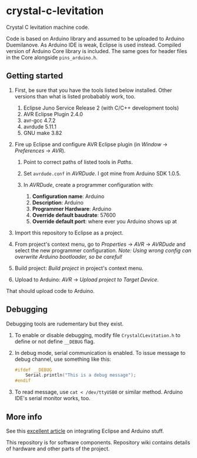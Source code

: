 crystal-c-levitation
====================

Crystal C levitation machine code.

Code is based on Arduino library and assumed to be uploaded to Arduino
Duemilanove. As Arduino IDE is weak, Eclipse is used instead. Compiled version
of Arduino Core library is included. The same goes for header files in the Core
alongside `pins_arduino.h`.

## Getting started

1. First, be sure that you have the tools listed below installed. Other versions
than what is listed probabably work, too.

    1. Eclipse Juno Service Release 2 (with C/C++ development tools)
    2. AVR Eclipse Plugin 2.4.0
    3. avr-gcc 4.7.2
    4. avrdude 5.11.1
    5. GNU make 3.82

2. Fire up Eclipse and configure AVR Eclipse plugin (in *Window* → 
   *Preferences* → *AVR*).

    1. Point to correct paths of listed tools in *Paths*.
    2. Set `avrdude.conf` in *AVRDude*. I got mine from Arduino SDK 1.0.5.
    3. In *AVRDude*, create a programmer configuration with:
    
        1. **Configuration name**: Arduino
        2. **Description**: Arduino
        3. **Programmer Hardware**: Arduino
        4. **Override default baudrate**: 57600
        5. **Override default port**: where ever you Arduino shows up at 
       
3. Import this repository to Eclipse as a project.

4. From project's context menu, go to *Properties* → *AVR* → *AVRDude* and
   select the new programmer configuration. *Note: Using wrong config can
   overwrite Arduino bootloader, so be careful!*

4. Build project: *Build project* in project's context menu.

5. Upload to Arduino: *AVR* → *Upload project to Target Device*.

That should upload code to Arduino. 

## Debugging

Debugging tools are rudementary but they exist.

1. To enable or disable debugging, modify file `CrystalCLevitation.h` to define
or not define `__DEBUG` flag.
2. In debug mode, serial communication is enabled. To issue message to debug
channel, use something like this:

    ```C++
    #ifdef __DEBUG
        Serial.println("This is a debug message");
    #endif
    ``` 

3. To read message, use `cat < /dev/ttyUSB0` or similar method. Arduino IDE's
serial monitor works, too.

## More info

See this [excellent article][setup] on integrating Eclipse and Arduino stuff.

[setup]: http://horrorcoding.altervista.org/arduino-development-with-eclipse-a-step-by-step-tutorial-to-the-basic-setup/

This repository is for software components. Repository wiki contains
details of hardware and other parts of the project.